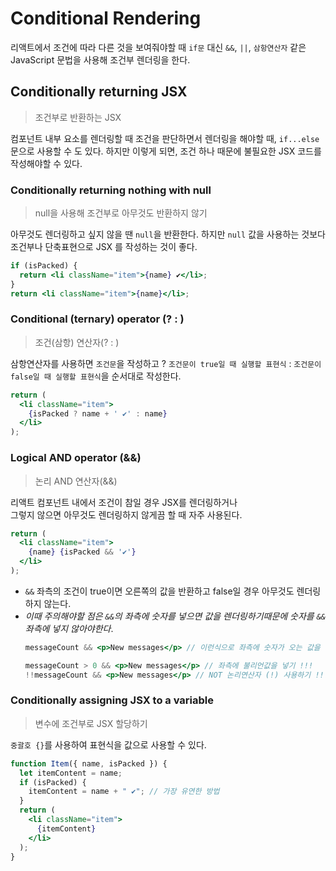 # Conditional Rendering

리액트에서 조건에 따라 다른 것을 보여줘야할 때 `if문` 대신 `&&`, `||`, `삼항연산자` 같은 JavaScript 문법을 사용해 조건부 렌더링을 한다.

## Conditionally returning JSX
> 조건부로 반환하는 JSX

컴포넌트 내부 요소를 렌더링할 때 조건을 판단하면서 렌더링을 해야할 때,
`if...else`문으로 사용할 수 도 있다. 하지만 이렇게 되면, 조건 하나 때문에 불필요한 JSX 코드를 작성해야할 수 있다.


### Conditionally returning nothing with null
> null을 사용해 조건부로 아무것도 반환하지 않기

아무것도 렌더링하고 싶지 않을 땐 `null`을 반환한다. 하지만 `null` 값을 사용하는 것보다 조건부나 단축표현으로 JSX 를 작성하는 것이 좋다.

```jsx
if (isPacked) {
  return <li className="item">{name} ✔</li>;
}
return <li className="item">{name}</li>;
```


### Conditional (ternary) operator (? : )
> 조건(삼항) 연산자(? : )

삼항연산자를 사용하면 `조건문`을 작성하고 ? `조건문이 true일 때 실행할 표현식` : `조건문이 false일 때 실행할 표현식`을 순서대로 작성한다.


```jsx
return (
  <li className="item">
    {isPacked ? name + ' ✔' : name}
  </li>
);
```



### Logical AND operator (&&)
> 논리 AND 연산자(&&)

리액트 컴포넌트 내에서 조건이 참일 경우 JSX를 렌더링하거나  
그렇지 않으면 아무것도 렌더링하지 않게끔 할 때 자주 사용된다.

```jsx
return (
  <li className="item">
    {name} {isPacked && '✔'}
  </li>
);
```
- `&&` 좌측의 조건이 true이면 오른쪽의 값을 반환하고 false일 경우 아무것도 렌더링하지 않는다.
- *이때 주의해야할 점은 `&&`의 좌측에 숫자를 넣으면 값을 렌더링하기때문에 숫자를 `&&`좌측에 넣지 않아야한다*.
  ```jsx
  messageCount && <p>New messages</p> // 이런식으로 좌측에 숫자가 오는 값을 넣지 말기 !
  ```
  ```jsx
  messageCount > 0 && <p>New messages</p> // 좌측에 불리언값을 넣기 !!!
  !!messageCount && <p>New messages</p> // NOT 논리연산자 (!) 사용하기 !!!
  ```


### Conditionally assigning JSX to a variable
> 변수에 조건부로 JSX 할당하기

`중괄호 {}`를 사용하여 표현식을 값으로 사용할 수 있다.

```jsx
function Item({ name, isPacked }) {
  let itemContent = name;
  if (isPacked) {
    itemContent = name + " ✔"; // 가장 유연한 방법
  }
  return (
    <li className="item">
      {itemContent}
    </li>
  );
}
```